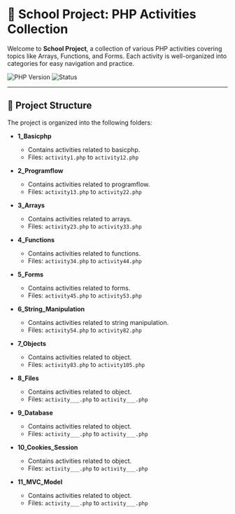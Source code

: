 # 🏫 School Project: PHP Activities Collection

Welcome to **School Project**, a collection of various PHP activities covering topics like Arrays, Functions, and Forms. Each activity is well-organized into categories for easy navigation and practice.

![PHP Version](https://img.shields.io/badge/PHP-%3E%3D7.4-777BB4?style=for-the-badge&logo=php)
![Status](https://img.shields.io/badge/Status-Ongoing-orange?style=for-the-badge)

---

## 📂 Project Structure

The project is organized into the following folders:

- **1_Basicphp**

  - Contains activities related to basicphp.
  - Files: `activity1.php` to `activity12.php`

- **2_Programflow**

  - Contains activities related to programflow.
  - Files: `activity13.php` to `activity22.php`

- **3_Arrays**

  - Contains activities related to arrays.
  - Files: `activity23.php` to `activity33.php`

- **4_Functions**

  - Contains activities related to functions.
  - Files: `activity34.php` to `activity44.php`

- **5_Forms**

  - Contains activities related to forms.
  - Files: `activity45.php` to `activity53.php`

- **6_String_Manipulation**

  - Contains activities related to string manipulation.
  - Files: `activity54.php` to `activity82.php`

- **7_Objects**

  - Contains activities related to object.
  - Files: `activity83.php` to `activity105.php`

- **8_Files**

  - Contains activities related to object.
  - Files: `activity___.php` to `activity___.php`

- **9_Database**

  - Contains activities related to object.
  - Files: `activity___.php` to `activity___.php`

- **10_Cookies_Session**

  - Contains activities related to object.
  - Files: `activity___.php` to `activity___.php`

- **11_MVC_Model**
  - Contains activities related to object.
  - Files: `activity___.php` to `activity___.php`
